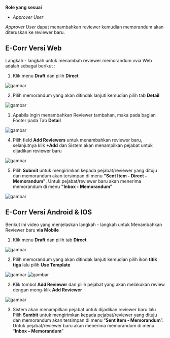 **Role yang sesuai**

- *Approver User*

*Approver User* dapat menambahkan reviewer kemudian memorandum akan diteruskan ke reviewer baru.

## **E-Corr Versi Web**

Langkah - langkah untuk menambah reviewer memorandum vvia Web adalah sebagai berikut :

1. Klik menu **Draft** dan pilih **Direct**

![gambar](Memorandum/MM_Web/MM-28.png)

2. Pilih memorandum yang akan ditindak lanjuti kemudian pilih tab **Detail**

![gambar](Memorandum/MM_Web/MM-29.png)

1. Apabila ingin menambahkan Reviewer tambahan, maka pada bagian Footer pada Tab **Detail**

![gambar](Memorandum/MM_Web/MM-31.png)

4. Pilih field **Add Reviewers** untuk menambahkan reviewer baru, selanjutnya klik **+Add** dan Sistem akan menampilkan pejabat untuk dijadikan reviewer baru

![gambar](Memorandum/MM_Web/MM-32.png)

5. Pilih **Submit** untuk mengirimkan kepada pejabat/reviewer yang dituju dan memorandum akan tersimpan di menu **"Sent Item - Direct - Memorandum"**. Untuk pejabat/reviewer baru akan menerima memorandum di menu **"Inbox - Memorandum"**

![gambar](Memorandum/MM_Web/MM-33.png)



## **E-Corr Versi Android & IOS**

Berikut ini video yang menjelaskan langkah - langkah untuk Menambahkan Reviewer baru **via Mobile**

1. Klik menu **Draft** dan pilih tab **Direct**

![gambar](Memorandum/MM_Android/Reviewermemo/02MM-19.png) 

2. Pilih memorandum yang akan ditindak lanjuti kemudian pilih ikon **titik tiga** lalu pilih **Use Template**

![gambar](Memorandum/MM_Android/Reviewermemo/02MM-20.png) 
![gambar](Memorandum/MM_Android/Reviewermemo/02MM-21.png)


2. Klik tombol **Add Reviewer** dan pilih pejabat yang akan melakukan review dengan meng-klik **Add Reviewer**

![gambar](Memorandum/MM_Android/Reviewermemo/02MM-22.png) 

3. Sistem akan menampilkan pejabat untuk dijadikan reviewer baru lalu Pilih **Sumbit** untuk mengirimkan kepada pejabat/reviewer yang dituju dan memorandum akan tersimpan di menu “**Sent Item - Memorandum**”. Untuk pejabat/reviewer baru akan menerima memorandum di menu “**Inbox – Memorandum**”
